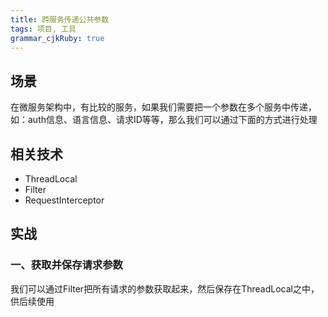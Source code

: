 ```yaml
---
title: 跨服务传递公共参数
tags: 项目, 工具
grammar_cjkRuby: true
---
```

## 场景
在微服务架构中，有比较的服务，如果我们需要把一个参数在多个服务中传递，如：auth信息、语言信息、请求ID等等，那么我们可以通过下面的方式进行处理

## 相关技术
- ThreadLocal
- Filter
- RequestInterceptor

## 实战
### 一、获取并保存请求参数
我们可以通过Filter把所有请求的参数获取起来，然后保存在ThreadLocal之中，供后续使用